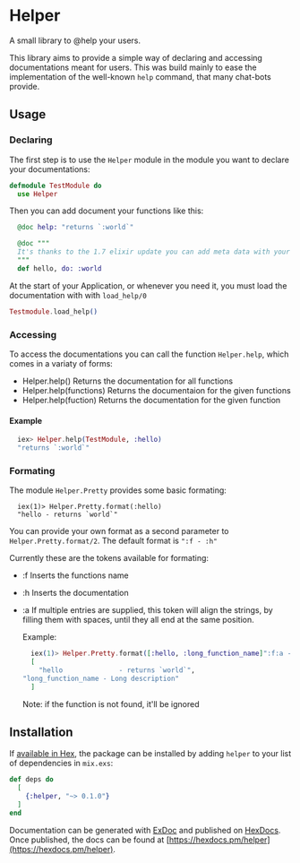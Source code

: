 # Helper

A small library to @help your users. 

This library aims to provide a simple way of declaring and accessing 
documentations meant for users. This was build mainly to ease the implementation 
of the well-known `help` command, that many chat-bots provide.

## Usage

### Declaring 

The first step is to use the `Helper` module in the module you want to
declare your documentations:

```elixir
defmodule TestModule do
  use Helper
```

Then you can add document your functions like this:

```elixir
  @doc help: "returns `:world`"

  @doc """
  It's thanks to the 1.7 elixir update you can add meta data with your docs
  """
  def hello, do: :world
```

At the start of your Application, or whenever you need it, you must load the documentation with with `load_help/0`

```elixir
Testmodule.load_help()
```


### Accessing
To access the documentations you can call the function `Helper.help`, which comes in a variaty of forms:

  -  Helper.help()
     Returns the documentation for all functions
  -  Helper.help(functions)
     Returns the documentaion for the given functions 
  -  Helper.help(fuction)
     Returns the documentation for the given function

#### Example

```elixir
  iex> Helper.help(TestModule, :hello)
  "returns `:world`"
```

### Formating

The module `Helper.Pretty` provides some basic formating:

```
  iex(1)> Helper.Pretty.format(:hello)
  "hello - returns `world`"
```

You can provide your own format as a second parameter to `Helper.Pretty.format/2`.
The default format is `":f - :h"`

Currently these are the tokens available for formating:

  - :f
    Inserts the functions name
  - :h
    Inserts the documentation
  - :a
    If multiple entries are supplied, this token will align the strings, 
    by filling them with spaces, until they all end at the same position.

    Example:
    ```elixir
      iex(1)> Helper.Pretty.format([:hello, :long_function_name]":f:a - :h")
      [
      	"hello              - returns `world`",
	"long_function_name - Long description"
      ]
    ```

    Note: if the function is not found, it'll be ignored

## Installation

If [available in Hex](https://hex.pm/docs/publish), the package can be installed
by adding `helper` to your list of dependencies in `mix.exs`:

```elixir
def deps do
  [
    {:helper, "~> 0.1.0"}
  ]
end
```

Documentation can be generated with [ExDoc](https://github.com/elixir-lang/ex_doc)
and published on [HexDocs](https://hexdocs.pm). Once published, the docs can
be found at [https://hexdocs.pm/helper](https://hexdocs.pm/helper).

